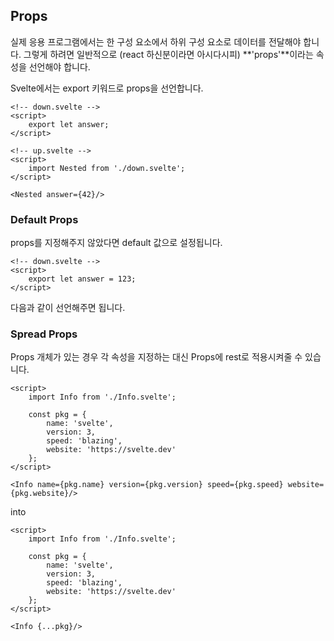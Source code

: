 ## Props

실제 응용 프로그램에서는 한 구성 요소에서 하위 구성 요소로 데이터를 전달해야 합니다.
그렇게 하려면 일반적으로 (react 하신분이라면 아시다시피) **'props'**이라는 속성을 선언해야 합니다.

Svelte에서는 export 키워드로 props을 선언합니다.

```svelte
<!-- down.svelte -->
<script>
	export let answer;
</script>
```

```svelte
<!-- up.svelte -->
<script>
	import Nested from './down.svelte';
</script>

<Nested answer={42}/>
```

### Default Props

props를 지정해주지 않았다면 default 값으로 설정됩니다.

```svelte
<!-- down.svelte -->
<script>
	export let answer = 123;
</script>
```

다음과 같이 선언해주면 됩니다.

### Spread Props

Props 개체가 있는 경우 각 속성을 지정하는 대신 Props에 rest로 적용시켜줄 수 있습니다.

```svelte
<script>
	import Info from './Info.svelte';

	const pkg = {
		name: 'svelte',
		version: 3,
		speed: 'blazing',
		website: 'https://svelte.dev'
	};
</script>

<Info name={pkg.name} version={pkg.version} speed={pkg.speed} website={pkg.website}/>
```

into

```svelte
<script>
	import Info from './Info.svelte';

	const pkg = {
		name: 'svelte',
		version: 3,
		speed: 'blazing',
		website: 'https://svelte.dev'
	};
</script>

<Info {...pkg}/>
```
